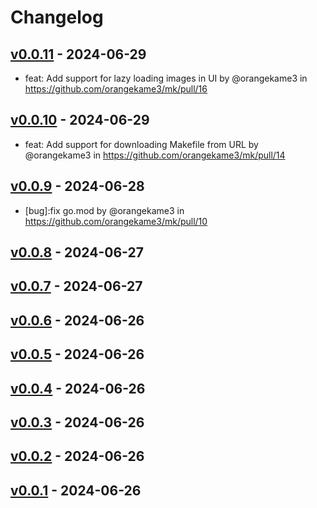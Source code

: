 # Changelog

## [v0.0.11](https://github.com/orangekame3/mk/compare/v0.0.10...v0.0.11) - 2024-06-29
- feat: Add support for lazy loading images in UI by @orangekame3 in https://github.com/orangekame3/mk/pull/16

## [v0.0.10](https://github.com/orangekame3/mk/compare/v0.0.9...v0.0.10) - 2024-06-29

- feat: Add support for downloading Makefile from URL by @orangekame3 in <https://github.com/orangekame3/mk/pull/14>

## [v0.0.9](https://github.com/orangekame3/mk/compare/v0.0.8...v0.0.9) - 2024-06-28

- [bug]:fix go.mod by @orangekame3 in <https://github.com/orangekame3/mk/pull/10>

## [v0.0.8](https://github.com/orangekame3/mk/compare/v0.0.7...v0.0.8) - 2024-06-27

## [v0.0.7](https://github.com/orangekame3/mk/compare/v0.0.6...v0.0.7) - 2024-06-27

## [v0.0.6](https://github.com/orangekame3/mk/compare/v0.0.5...v0.0.6) - 2024-06-26

## [v0.0.5](https://github.com/orangekame3/mk/compare/v0.0.4...v0.0.5) - 2024-06-26

## [v0.0.4](https://github.com/orangekame3/mk/compare/v0.0.3...v0.0.4) - 2024-06-26

## [v0.0.3](https://github.com/orangekame3/mk/compare/v0.0.2...v0.0.3) - 2024-06-26

## [v0.0.2](https://github.com/orangekame3/mk/compare/v0.0.1...v0.0.2) - 2024-06-26

## [v0.0.1](https://github.com/orangekame3/mk/commits/v0.0.1) - 2024-06-26
